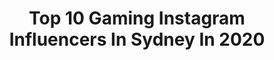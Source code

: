 ---
title: Top 10 Gaming Instagram Influencers In Sydney In 2020
description: >-
  Find top gaming Instagram influencers in Sydney in 2020. Most popular hashtags: #gaming #sydney #australia #bike.
platform: Instagram
profiles:
  - username: "twanvangendt"
    fullname: >-
      Twan van Gendt
    location: "Australia"
    followers: 33560
    engagement: 772
    commentsToLikes: 0.009242
    id: ck0tz0r1pooup0i1964fjvcp0
    verified: true
    hashtags: "#pointing, #sweat, #weightlifting, #takeonefortheteam"
  - username: "codfishbeatbox"
    fullname: >-
      Codfish
    location: "Australia"
    followers: 383747
    engagement: 1247
    commentsToLikes: 0.015155
    id: ck136an7v5kkm0i19uatkvpey
    verified: false
    hashtags: "#sydney, #fortnite, #gaming, #rap"
  - username: "bookswithchloe"
    fullname: >-
      chloe
    location: "Australia"
    followers: 28852
    engagement: 1267
    commentsToLikes: 0.015479
    id: ck0u23bv9yt5h0i19m0n3zrb5
    verified: false
    hashtags: "#animalcrossing, #shelfie, #gifted, #giftoriginal"
  - username: "lauragbert"
    fullname: >-
      Laura Gilbert 💜
    location: "Australia"
    followers: 91403
    engagement: 535
    commentsToLikes: 0.012530
    id: ck6tohu7ee6700j71dimkha62
    verified: true
    hashtags: "#wreckitralph, #lifeadmin, #doggo, #santiagodechile"
  - username: "infamousbylaura"
    fullname: >-
      Laura Gilbert 🖤
    location: "Australia"
    followers: 280394
    engagement: 463
    commentsToLikes: 0.008582
    id: ck8t1n49rwb5w0j784dy1f5fd
    verified: false
    hashtags: "#harleyquinnmakeup, #adelaide, #bombshellpoisonivy, #convention"
  - username: "chookie_tran"
    fullname: >-
      Chook Tran
    location: "Australia"
    followers: 5275
    engagement: 602
    commentsToLikes: 0.020685
    id: ck13ads6tpw660i19pcf5ojup
    verified: false
    hashtags: "#sydney, #needforspeed, #easports, #fitment"
  - username: "supanovaexpo"
    fullname: >-
      Supanova Comic Con & Gaming 💥
    location: "Australia"
    followers: 44083
    engagement: 142
    commentsToLikes: 0.018424
    id: ck0tyncg1ndnt0i192iloqpnv
    verified: false
    hashtags: "#garrison7thefallen, #rosecomic, #myheroacademia, #tntl"
  - username: "retro.gamer.girl"
    fullname: >-
      Emily - Gaming & Tech YouTuber
    location: "Australia"
    followers: 32748
    engagement: 260
    commentsToLikes: 0.062817
    id: ck0tuaxka6dwm0i19eozyo6v3
    verified: false
    hashtags: "#twitch, #cyberpunk, #cleanuponaisle3, #remastered"
  - username: "lancerussell155"
    fullname: >-
      LANCE RUSSELL
    location: "Australia"
    followers: 96049
    engagement: 221
    commentsToLikes: 0.010883
    id: ck0vvnmlspxa60i19bbbvcf7s
    verified: true
    hashtags: "#motocross, #sydney, #mscmoto, #handstandchallenge"
  - username: "brabhamauto"
    fullname: >-
      Brabham Automotive
    location: "Australia"
    followers: 22415
    engagement: 743
    commentsToLikes: 0.007058
    id: ck138io8qgejo0i19k76z2oro
    verified: false
    hashtags: "#fifthgear, #hypercar, #fastcar, #motorsport"
---